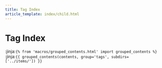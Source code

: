 ```yaml
---
title: Tag Index
article_template: index/child.html
---
```

# Tag Index

:jinja:`{% from 'macros/grouped_contents.html' import grouped_contents %}`
:jinja:`{{ grouped_contents(contents, group='tags', subdirs=['../items/']) }}`
